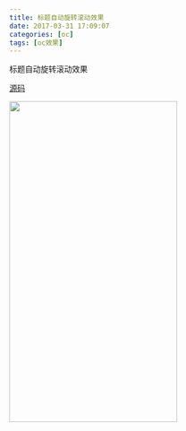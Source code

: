 ```yaml
---
title: 标题自动旋转滚动效果
date: 2017-03-31 17:09:07
categories: [oc]
tags: [oc效果]
---
```

标题自动旋转滚动效果
<!-- more -->


[源码](https://github.com/yqzh186/YQScrollText)



<img src="/gifs/1.gif" width="300" height="573" />


<!--<img src="/images/6.png" width="800" height="263" />-->
<!--<font color=#FF6666></font>-->
